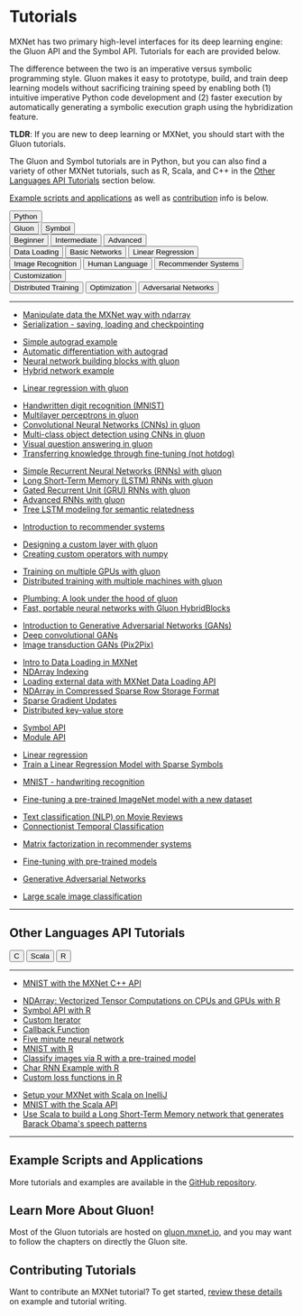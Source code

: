 # Tutorials

MXNet has two primary high-level interfaces for its deep learning engine: the Gluon API and the Symbol API. Tutorials for each are provided below.

The difference between the two is an imperative versus symbolic programming style. Gluon makes it easy to prototype, build, and train deep learning models without sacrificing training speed by enabling both (1) intuitive imperative Python code development and (2) faster execution by automatically generating a symbolic execution graph using the hybridization feature.

**TLDR**: If you are new to deep learning or MXNet, you should start with the Gluon tutorials.

The Gluon and Symbol tutorials are in Python, but you can also find a variety of other MXNet tutorials, such as R, Scala, and C++ in the [Other Languages API Tutorials](#other-mxnet-api-tutorials) section below.

[Example scripts and applications](#example-scripts-and-applications) as well as [contribution](#contributing-tutorials) info is below.

<script type="text/javascript" src='../_static/js/options.js'></script>


<div class="btn-group opt-group" role="group">
  <button type="button" class="btn btn-default opt active">Python</button>
</div>

<!-- Gluon vs Symbol -->
<div class="btn-group opt-group" role="group">
  <button type="button" class="btn btn-default opt active">Gluon</button>
  <button type="button" class="btn btn-default opt">Symbol</button>
</div>


<!-- Levels -->
<div class="gluon symbol">
<div class="btn-group opt-group" role="group">
  <button type="button" class="btn btn-default opt active">Beginner</button>
  <button type="button" class="btn btn-default opt">Intermediate</button>
  <button type="button" class="btn btn-default opt">Advanced</button>
</div>
</div>


<!-- Beginner Topics -->
<div class="beginner">
<div class="btn-group opt-group" role="group">
  <button type="button" class="btn btn-default opt active">Data Loading</button>
  <button type="button" class="btn btn-default opt">Basic Networks</button>
  <button type="button" class="btn btn-default opt">Linear Regression</button>
</div>
</div>


<!-- Intermediate Topics -->
<div class="intermediate">
<div class="btn-group opt-group" role="group">
  <button type="button" class="btn btn-default opt active">Image Recognition</button>
  <button type="button" class="btn btn-default opt">Human Language</button>
  <button type="button" class="btn btn-default opt">Recommender Systems</button>
  <button type="button" class="btn btn-default opt">Customization</button>
</div>
</div>


<!-- Advanced Topics -->
<div class="advanced">
<div class="btn-group opt-group" role="group">
  <button type="button" class="btn btn-default opt active">Distributed Training</button>
  <button type="button" class="btn btn-default opt">Optimization</button>
  <button type="button" class="btn btn-default opt">Adversarial Networks</button>
</div>
</div>
<!-- END - Main Menu -->
<hr>

<div class="gluon">
<div class="beginner">


<div class="data-loading">

- [Manipulate data the MXNet way with ndarray](http://gluon.mxnet.io/chapter01_crashcourse/ndarray.html)
- [Serialization - saving, loading and checkpointing](http://gluon.mxnet.io/chapter03_deep-neural-networks/serialization.html)
</div>


<div class="basic-networks">

- [Simple autograd example](http://mxnet.incubator.apache.org/tutorials/gluon/autograd.html)
- [Automatic differentiation with autograd](http://gluon.mxnet.io/chapter01_crashcourse/autograd.html)
- [Neural network building blocks with gluon](http://mxnet.incubator.apache.org/tutorials/gluon/gluon.html)
- [Hybrid network example](http://mxnet.incubator.apache.org/tutorials/gluon/hybrid.html)
</div>

<div class="linear-regression">

- [Linear regression with gluon](http://gluon.mxnet.io/chapter02_supervised-learning/linear-regression-gluon.html)
</div>

</div> <!--end of beginner-->


<div class="intermediate">


<div class="image-recognition">

- [Handwritten digit recognition (MNIST)](http://mxnet.incubator.apache.org/tutorials/gluon/mnist.html)
- [Multilayer perceptrons in gluon](http://gluon.mxnet.io/chapter03_deep-neural-networks/mlp-gluon.html)
- [Convolutional Neural Networks (CNNs) in gluon](http://gluon.mxnet.io/chapter04_convolutional-neural-networks/cnn-gluon.html)
- [Multi-class object detection using CNNs in gluon](http://gluon.mxnet.io/chapter04_convolutional-neural-networks/cnn-gluon.html)
- [Visual question answering in gluon](http://gluon.mxnet.io/chapter08_computer-vision/visual-question-answer.html)
- [Transferring knowledge through fine-tuning (not hotdog)](http://gluon.mxnet.io/chapter08_computer-vision/fine-tuning.html)
</div>


<div class="human-language">

- [Simple Recurrent Neural Networks (RNNs) with gluon](http://gluon.mxnet.io/chapter05_recurrent-neural-networks/simple-rnn.html)
- [Long Short-Term Memory (LSTM) RNNs with gluon](http://gluon.mxnet.io/chapter05_recurrent-neural-networks/lstm-scratch.html)
- [Gated Recurrent Unit (GRU) RNNs with gluon](http://gluon.mxnet.io/chapter05_recurrent-neural-networks/gru-scratch.html)
- [Advanced RNNs with gluon](http://gluon.mxnet.io/chapter05_recurrent-neural-networks/rnns-gluon.html)
- [Tree LSTM modeling for semantic relatedness](http://gluon.mxnet.io/chapter09_natural-language-processing/tree-lstm.html)
</div>


<div class="recommender-systems">

- [Introduction to recommender systems](http://gluon.mxnet.io/chapter11_recommender-systems/intro-recommender-systems.html)
</div>


<div class="customization">

- [Designing a custom layer with gluon](http://gluon.mxnet.io/chapter03_deep-neural-networks/custom-layer.html)
- [Creating custom operators with numpy](http://mxnet.incubator.apache.org/tutorials/gluon/customop.html)
</div>

</div> <!--end of intermediate-->


<div class="advanced">


<div class="distributed-training">

- [Training on multiple GPUs with gluon](http://gluon.mxnet.io/chapter07_distributed-learning/multiple-gpus-gluon.html)
- [Distributed training with multiple machines with gluon](http://gluon.mxnet.io/chapter07_distributed-learning/training-with-multiple-machines.html)
</div>


<div class="optimization">

- [Plumbing: A look under the hood of gluon](http://gluon.mxnet.io/chapter03_deep-neural-networks/plumbing.html)
- [Fast, portable neural networks with Gluon HybridBlocks](http://gluon.mxnet.io/chapter07_distributed-learning/hybridize.html)
</div>


<div class="adversarial-networks">

- [Introduction to Generative Adversarial Networks (GANs)](http://gluon.mxnet.io/chapter14_generative-adversarial-networks/gan-intro.html)
- [Deep convolutional GANs](http://gluon.mxnet.io/chapter14_generative-adversarial-networks/dcgan.html)
- [Image transduction GANs (Pix2Pix)](http://gluon.mxnet.io/chapter14_generative-adversarial-networks/pixel2pixel.html)
</div>

</div> <!--end of advanced-->
</div> <!--end of gluon-->


<div class="symbol">


<div class="python">


<div class="beginner">


<div class="data-loading">

- [Intro to Data Loading in MXNet](http://mxnet.incubator.apache.org/tutorials/basic/ndarray.html)
- [NDArray Indexing](http://mxnet.incubator.apache.org/tutorials/basic/ndarray_indexing.html)
- [Loading external data with MXNet Data Loading API](http://mxnet.incubator.apache.org/tutorials/basic/data.html)
- [NDArray in Compressed Sparse Row Storage Format](http://mxnet.incubator.apache.org/tutorials/sparse/csr.html)
- [Sparse Gradient Updates](http://mxnet.incubator.apache.org/tutorials/sparse/row_sparse.html)
- [Distributed key-value store](http://mxnet.incubator.apache.org/tutorials/python/kvstore.html)
</div>


<div class="basic-networks">

- [Symbol API](http://mxnet.incubator.apache.org/tutorials/basic/symbol.html)
- [Module API](http://mxnet.incubator.apache.org/tutorials/basic/module.html)
</div>


<div class="linear-regression">

- [Linear regression](http://mxnet.incubator.apache.org/tutorials/python/linear-regression.html)
- [Train a Linear Regression Model with Sparse Symbols](http://mxnet.incubator.apache.org/tutorials/sparse/train.html)
</div>


</div> <!--end of beginner-->


<div class="intermediate">


<div class="image-recognition">

- [MNIST - handwriting recognition](http://mxnet.incubator.apache.org/tutorials/python/mnist.html)
<!-- broken #9532
- [Image recognition](http://mxnet.incubator.apache.org/tutorials/python/predict_image.html)
-->

- [Fine-tuning a pre-trained ImageNet model with a new dataset](http://mxnet.incubator.apache.org/faq/finetune.html)
</div>


<div class="human-language">

- [Text classification (NLP) on Movie Reviews](http://mxnet.incubator.apache.org/tutorials/nlp/cnn.html)
- [Connectionist Temporal Classification](http://mxnet.incubator.apache.org/tutorials/speech_recognition/ctc.html)
</div>


<div class="recommender-systems">

- [Matrix factorization in recommender systems](http://mxnet.incubator.apache.org/tutorials/python/matrix_factorization.html)
</div>


<div class="customization">

- [Fine-tuning with pre-trained models](http://mxnet.incubator.apache.org/faq/finetune.html)
</div>

</div> <!--end of intermediate-->


<div class="advanced">


<div class="adversarial-networks">

- [Generative Adversarial Networks](http://mxnet.incubator.apache.org/tutorials/unsupervised_learning/gan.html)
</div>


<div class="distributed-training">

- [Large scale image classification](http://mxnet.incubator.apache.org/tutorials/vision/large_scale_classification.html)
</div>


</div> <!--end of advanced-->

</div> <!--end of python-->


</div> <!--end of symbol-->




<hr>

## Other Languages API Tutorials


<div class="btn-group opt-group" role="group">
  <button type="button" class="btn btn-default opt active">C</button>
  <button type="button" class="btn btn-default opt">Scala</button>
  <button type="button" class="btn btn-default opt">R</button>
</div>
<hr>

<div class="c">

- [MNIST with the MXNet C++ API](http://mxnet.incubator.apache.org/tutorials/c%2B%2B/basics.html)
</div> <!--end of c++-->


<div class="r">

- [NDArray: Vectorized Tensor Computations on CPUs and GPUs with R](http://mxnet.incubator.apache.org/tutorials/r/ndarray.html)
- [Symbol API with R](http://mxnet.incubator.apache.org/tutorials/r/symbol.html)
- [Custom Iterator](http://mxnet.incubator.apache.org/tutorials/r/CustomIterator.html)
- [Callback Function](http://mxnet.incubator.apache.org/tutorials/r/CallbackFunction.html)
- [Five minute neural network](http://mxnet.incubator.apache.org/tutorials/r/fiveMinutesNeuralNetwork.html)
- [MNIST with R](http://mxnet.incubator.apache.org/tutorials/r/mnistCompetition.html)
- [Classify images via R with a pre-trained model](http://mxnet.incubator.apache.org/tutorials/r/classifyRealImageWithPretrainedModel.html)
- [Char RNN Example with R](http://mxnet.incubator.apache.org/tutorials/r/charRnnModel.html)
- [Custom loss functions in R](http://mxnet.incubator.apache.org/tutorials/r/CustomLossFunction.html)


</div> <!--end of r-->


<div class="scala">

- [Setup your MXNet with Scala on InelliJ](http://mxnet.incubator.apache.org/tutorials/scala/mxnet_scala_on_intellij.html)
- [MNIST with the Scala API](http://mxnet.incubator.apache.org/tutorials/scala/mnist.html)
- [Use Scala to build a Long Short-Term Memory network that generates Barack Obama's speech patterns](http://mxnet.incubator.apache.org/tutorials/scala/char_lstm.html)
</div>

<hr>


## Example Scripts and Applications

More tutorials and examples are available in the [GitHub repository](https://github.com/apache/incubator-mxnet/tree/master/example).


## Learn More About Gluon!

Most of the Gluon tutorials are hosted on [gluon.mxnet.io](http://gluon.mxnet.io), and you may want to follow the chapters on directly the Gluon site.


## Contributing Tutorials

Want to contribute an MXNet tutorial? To get started, [review these details](https://github.com/apache/incubator-mxnet/tree/master/example#contributing) on example and tutorial writing.
